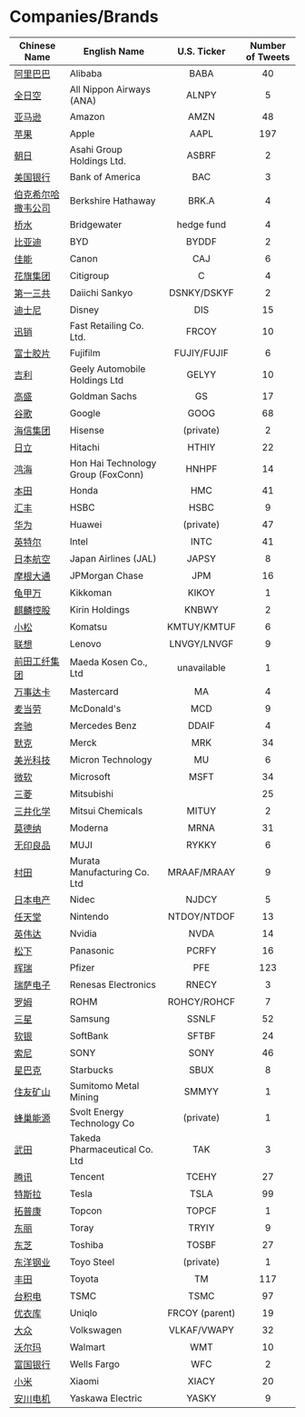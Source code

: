 # Companies/Brands
        
| Chinese Name | English Name | U.S. Ticker | Number of Tweets |
| ----- | ----- | :---: | :---: |
| [阿里巴巴](阿里巴巴.md) | Alibaba | BABA | 40 |
| [全日空](全日空.md) | All Nippon Airways (ANA) | ALNPY | 5 |
| [亚马逊](亚马逊.md) | Amazon | AMZN | 48 |
| [苹果](苹果.md) | Apple | AAPL | 197 |
| [朝日](朝日.md) | Asahi Group Holdings Ltd. | ASBRF | 2 |
| [美国银行](美国银行.md) | Bank of America | BAC | 3 |
| [伯克希尔哈撒韦公司](伯克希尔哈撒韦公司.md) | Berkshire Hathaway | BRK.A | 4 |
| [桥水](桥水.md) | Bridgewater | hedge fund | 4 |
| [比亚迪](比亚迪.md) | BYD | BYDDF | 2 |
| [佳能](佳能.md) | Canon | CAJ | 6 |
| [花旗集团](花旗集团.md) | Citigroup | C | 4 |
| [第一三共](第一三共.md) | Daiichi Sankyo | DSNKY/DSKYF | 2 |
| [迪士尼](迪士尼.md) | Disney | DIS | 15 |
| [迅销](迅销.md) | Fast Retailing Co. Ltd. | FRCOY | 10 |
| [富士胶片](富士胶片.md) | Fujifilm | FUJIY/FUJIF | 6 |
| [吉利](吉利.md) | Geely Automobile Holdings Ltd | GELYY | 10 |
| [高盛](高盛.md) | Goldman Sachs | GS | 17 |
| [谷歌](谷歌.md) | Google | GOOG | 68 |
| [海信集团](海信集团.md) | Hisense | (private) | 2 |
| [日立](日立.md) | Hitachi | HTHIY | 22 |
| [鸿海](鸿海.md) | Hon Hai Technology Group (FoxConn) | HNHPF | 14 |
| [本田](本田.md) | Honda | HMC | 41 |
| [汇丰](汇丰.md) | HSBC | HSBC | 9 |
| [华为](华为.md) | Huawei | (private) | 47 |
| [英特尔](英特尔.md) | Intel | INTC | 41 |
| [日本航空](日本航空.md) | Japan Airlines (JAL) | JAPSY | 8 |
| [摩根大通](摩根大通.md) | JPMorgan Chase | JPM | 16 |
| [龟甲万](龟甲万.md) | Kikkoman | KIKOY | 1 |
| [麒麟控股](麒麟控股.md) | Kirin Holdings | KNBWY | 2 |
| [小松](小松.md) | Komatsu | KMTUY/KMTUF | 6 |
| [联想](联想.md) | Lenovo | LNVGY/LNVGF | 9 |
| [前田工纤集团](前田工纤集团.md) | Maeda Kosen Co., Ltd | unavailable | 1 |
| [万事达卡](万事达卡.md) | Mastercard | MA | 4 |
| [麦当劳](麦当劳.md) | McDonald's | MCD | 9 |
| [奔驰](奔驰.md) | Mercedes Benz | DDAIF | 4 |
| [默克](默克.md) | Merck | MRK | 34 |
| [美光科技](美光科技.md) | Micron Technology | MU | 6 |
| [微软](微软.md) | Microsoft | MSFT | 34 |
| [三菱](三菱.md) | Mitsubishi |  | 25 |
| [三井化学](三井化学.md) | Mitsui Chemicals | MITUY | 2 |
| [莫德纳](莫德纳.md) | Moderna | MRNA | 31 |
| [无印良品](无印良品.md) | MUJI | RYKKY | 6 |
| [村田](村田.md) | Murata Manufacturing Co. Ltd | MRAAF/MRAAY | 9 |
| [日本电产](日本电产.md) | Nidec | NJDCY | 5 |
| [任天堂](任天堂.md) | Nintendo | NTDOY/NTDOF | 13 |
| [英伟达](英伟达.md) | Nvidia | NVDA | 14 |
| [松下](松下.md) | Panasonic | PCRFY | 16 |
| [辉瑞](辉瑞.md) | Pfizer | PFE | 123 |
| [瑞萨电子](瑞萨电子.md) | Renesas Electronics | RNECY | 3 |
| [罗姆](罗姆.md) | ROHM | ROHCY/ROHCF | 7 |
| [三星](三星.md) | Samsung | SSNLF | 52 |
| [软银](软银.md) | SoftBank | SFTBF | 24 |
| [索尼](索尼.md) | SONY | SONY | 46 |
| [星巴克](星巴克.md) | Starbucks | SBUX | 8 |
| [住友矿山](住友矿山.md) | Sumitomo Metal Mining | SMMYY | 1 |
| [蜂巢能源](蜂巢能源.md) | Svolt Energy Technology Co | (private) | 1 |
| [武田](武田.md) | Takeda Pharmaceutical Co. Ltd | TAK | 3 |
| [腾讯](腾讯.md) | Tencent | TCEHY | 27 |
| [特斯拉](特斯拉.md) | Tesla | TSLA | 99 |
| [拓普康](拓普康.md) | Topcon | TOPCF | 1 |
| [东丽](东丽.md) | Toray | TRYIY | 9 |
| [东芝](东芝.md) | Toshiba | TOSBF | 27 |
| [东洋钢业](东洋钢业.md) | Toyo Steel | (private) | 1 |
| [丰田](丰田.md) | Toyota | TM | 117 |
| [台积电](台积电.md) | TSMC | TSMC | 97 |
| [优衣库](优衣库.md) | Uniqlo | FRCOY (parent) | 19 |
| [大众](大众.md) | Volkswagen | VLKAF/VWAPY | 32 |
| [沃尔玛](沃尔玛.md) | Walmart | WMT | 10 |
| [富国银行](富国银行.md) | Wells Fargo | WFC | 2 |
| [小米](小米.md) | Xiaomi | XIACY | 20 |
| [安川电机](安川电机.md) | Yaskawa Electric | YASKY | 9 |
